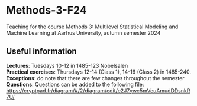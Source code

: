 # Methods-3-F24
Teaching for the course Methods 3: Multilevel Statistical Modeling and Machine Learning at Aarhus University, autumn semester 2024

## Useful information  
__Lectures__: Tuesdays 10-12 in 1485-123 Nobelsalen  
__Practical exercises__: Thursdays 12-14 (Class 1), 14-16 (Class 2) in 1485-240. __Exceptions__: do note that there are few changes throughout the semester  
__Questions__: Questions can be added to the following file: https://cryptpad.fr/diagram/#/2/diagram/edit/e2J7ywc5mVeuAmudDDsnkR7U/  
